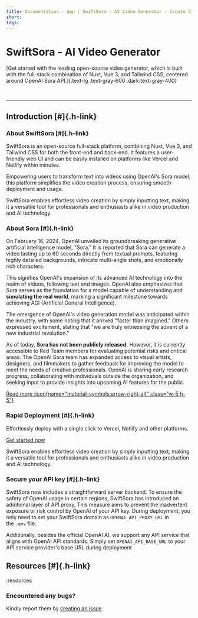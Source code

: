 ```yaml
---
title: Documentation - App | SwiftSora - AI Video Generator - Create Video, Images & More | SwiftSora
short:
tags:
---
```

# SwiftSora - AI Video Generator

[Get started with the leading open-source video generator, which is built with the full-stack combination of Nuxt, Vue 3, and Tailwind CSS, centered around OpenAI Sora API.]{.text-lg .text-gray-600 .dark:text-gray-400}

<br />

---

## Introduction [#]{.h-link}

<!-- - [#](){style="color:red;background-color: pink;"} -->

### About SwiftSora [#]{.h-link}

SwiftSora is an open-source full-stack platform, combining Nuxt, Vue 3, and Tailwind CSS for both the front-end and back-end. It features a user-friendly web UI and can be easily installed on platforms like Vercel and Netlify within minutes.

Empowering users to transform text into videos using OpenAI's Sora model, this platform simplifies the video creation process, ensuring smooth deployment and usage.

SwiftSora enables effortless video creation by simply inputting text, making it a versatile tool for professionals and enthusiasts alike in video production and AI technology.

### About Sora [#]{.h-link}

On February 16, 2024, OpenAI unveiled its groundbreaking generative artificial intelligence model, "Sora." It is reported that Sora can generate a video lasting up to 60 seconds directly from textual prompts, featuring highly detailed backgrounds, intricate multi-angle shots, and emotionally rich characters.

This signifies OpenAI's expansion of its advanced AI technology into the realm of videos, following text and images. OpenAI also emphasizes that Sora serves as the foundation for a model capable of understanding and **simulating the real world**, marking a significant milestone towards achieving AGI (Artificial General Intelligence).

The emergence of OpenAI's video generation model was anticipated within the industry, with some noting that it arrived "faster than imagined." Others expressed excitement, stating that "we are truly witnessing the advent of a new industrial revolution."

As of today, **Sora has not been publicly released.** However, it is currently accessible to Red Team members for evaluating potential risks and critical areas. The OpenAI Sora team has expanded access to visual artists, designers, and filmmakers to gather feedback for improving the model to meet the needs of creative professionals. OpenAI is sharing early research progress, collaborating with individuals outside the organization, and seeking input to provide insights into upcoming AI features for the public.


[Read more :icon{name="material-symbols:arrow-right-alt" class="w-5 h-5"}](https://openai.com/sora)

### Rapid Deployment [#]{.h-link}

Effortlessly deploy with a single click to Vercel, Netlify and other platforms.

[Get started now](https://github.com/jasonwang178/SwiftSora)

SwiftSora enables effortless video creation by simply inputting text, making it a versatile tool for professionals and enthusiasts alike in video production and AI technology.

### Secure your API key [#]{.h-link}

SwiftSora now includes a straightforward server backend. To ensure the safety of OpenAI usage in certain regions, SwiftSora has introduced an additional layer of API proxy. This measure aims to prevent the inadvertent exposure or risk control by OpenAI of your API key. During deployment, you only need to set your SwiftSora domain as `OPENAI_API_PROXY_URL` in the `.env` file.

Additionally, besides the official OpenAI AI, we support any API service that aligns with OpenAI API standards. Simply set `OPENAI_API_BASE_URL` to your API service provider's base URL during deployment

## Resources [#]{.h-link}

:resources

### Encountered any bugs?

Kindly report them by [creating an issue](https://github.com/jasonwang178/SwiftSora/issues).
